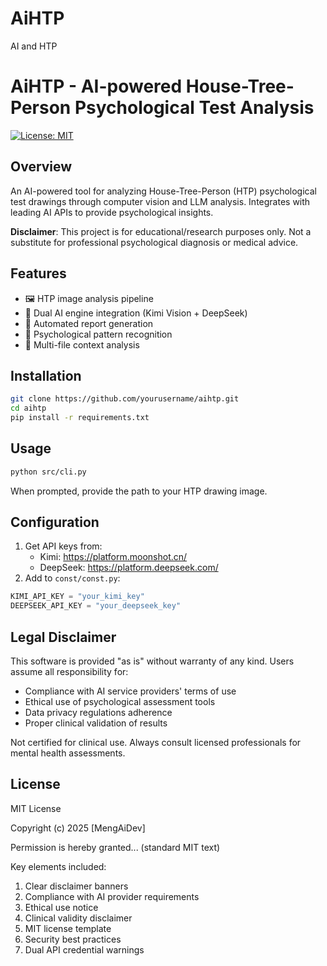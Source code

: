 # AiHTP
AI and HTP

# AiHTP - AI-powered House-Tree-Person Psychological Test Analysis

[![License: MIT](https://img.shields.io/badge/License-MIT-yellow.svg)](https://opensource.org/licenses/MIT)

## Overview
An AI-powered tool for analyzing House-Tree-Person (HTP) psychological test drawings through computer vision and LLM analysis. Integrates with leading AI APIs to provide psychological insights.

**Disclaimer**: This project is for educational/research purposes only. Not a substitute for professional psychological diagnosis or medical advice.

## Features
- 🖼️ HTP image analysis pipeline
- 🤖 Dual AI engine integration (Kimi Vision + DeepSeek)
- 📄 Automated report generation
- 🧠 Psychological pattern recognition
- 📁 Multi-file context analysis

## Installation
```bash
git clone https://github.com/yourusername/aihtp.git
cd aihtp
pip install -r requirements.txt
```

## Usage
```bash
python src/cli.py
```
When prompted, provide the path to your HTP drawing image.

## Configuration
1. Get API keys from:
   - Kimi: https://platform.moonshot.cn/
   - DeepSeek: https://platform.deepseek.com/
2. Add to `const/const.py`:
```python
KIMI_API_KEY = "your_kimi_key"
DEEPSEEK_API_KEY = "your_deepseek_key"
```

## Legal Disclaimer
This software is provided "as is" without warranty of any kind. Users assume all responsibility for:
- Compliance with AI service providers' terms of use
- Ethical use of psychological assessment tools
- Data privacy regulations adherence
- Proper clinical validation of results

Not certified for clinical use. Always consult licensed professionals for mental health assessments.

## License
MIT License

Copyright (c) 2025 [MengAiDev]

Permission is hereby granted... (standard MIT text)

Key elements included:
1. Clear disclaimer banners
2. Compliance with AI provider requirements
3. Ethical use notice
4. Clinical validity disclaimer
5. MIT license template
6. Security best practices
7. Dual API credential warnings
